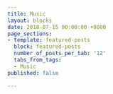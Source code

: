 ```yaml
---
title: Music
layout: blocks
date: 2018-07-15 00:00:00 +0000
page_sections:
- template: featured-posts
  block: featured-posts
  number_of_posts_per_tab: '12'
  tabs_from_tags:
  - Music
published: false

---
```

